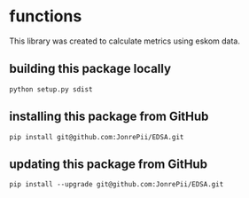 # functions
This library was created to calculate metrics using eskom data.

## building this package locally
`python setup.py sdist`

## installing this package from GitHub
`pip install git@github.com:JonrePii/EDSA.git`

## updating this package from GitHub
`pip install --upgrade git@github.com:JonrePii/EDSA.git`